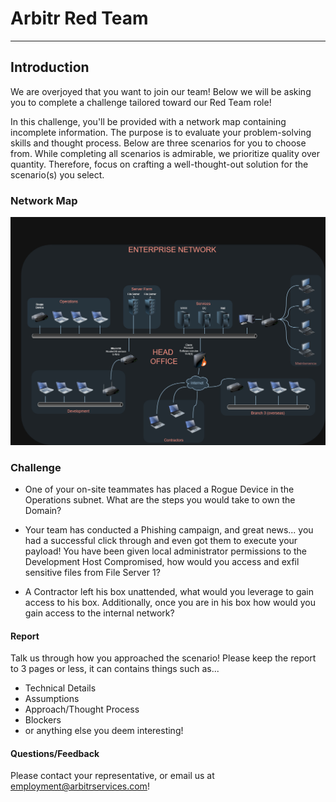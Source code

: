 # Arbitr Red Team

---

## Introduction
We are overjoyed that you want to join our team! Below we will be asking you to complete a challenge tailored toward our Red Team role!

In this challenge, you'll be provided with a network map containing incomplete information. The purpose is to evaluate your problem-solving skills and thought process. Below are three scenarios for you to choose from. While completing all scenarios is admirable, we prioritize quality over quantity. Therefore, focus on crafting a well-thought-out solution for the scenario(s) you select.

### Network Map

![Network Map](./Valid_Diagram.jpg)

### Challenge

- One of your on-site teammates has placed a Rogue Device in the Operations subnet. What are the steps you would take to own the Domain?
  
- Your team has conducted a Phishing campaign, and great news... you had a successful click through and even got them to execute your payload! You have been given local administrator permissions to the Development Host Compromised, how would you access and exfil sensitive files from File Server 1?
  
- A Contractor left his box unattended, what would you leverage to gain access to his box. Additionally, once you are in his box how would you gain access to the internal network?

#### Report
Talk us through how you approached the scenario! Please keep the report to 3 pages or less, it can contains things such as...
- Technical Details
- Assumptions
- Approach/Thought Process
- Blockers
- or anything else you deem interesting!

#### Questions/Feedback
Please contact your representative, or email us at employment@arbitrservices.com! 
